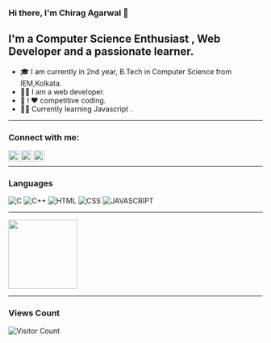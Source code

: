 ### Hi there, I'm Chirag Agarwal 👋

## I'm a Computer Science Enthusiast , Web Developer and a passionate learner.

- 🎓 I am currently in 2nd year, B.Tech in Computer Science from IEM,Kolkata.
- 👨‍💻 I am a web developer.
- 👯 I ❤️ competitive coding.
- 👨‍💻 Currently learning Javascript .

---
### Connect with me:


[<img align="left" alt="codeSTACKr | LinkedIn" width="22px" src="https://cdn.jsdelivr.net/npm/simple-icons@v3/icons/linkedin.svg" />][linkedin]
[<img align="left" alt="codeSTACKr | Twitter" width="22px" src="https://cdn.jsdelivr.net/npm/simple-icons@v3/icons/twitter.svg" />][twitter]
[<img align="left" alt="codeSTACKr | Instagram" width="22px" src="https://cdn.jsdelivr.net/npm/simple-icons@v3/icons/instagram.svg" />][instagram]

<br />

---

### Languages


![C](https://img.shields.io/badge/-C-000?&logo=C)
![C++](https://img.shields.io/badge/-C++-000?&logo=c%2b%2b&logoColor=00599C)
![HTML](https://img.shields.io/badge/-HTML-000?&logo=Html)
![CSS](https://img.shields.io/badge/-CSS-000?&logo=CSS)
![JAVASCRIPT](https://img.shields.io/badge/-JAVASCRIPT-000?&logo=JAVASCRIPT)
<br />

---

<img height="137px" src="https://github-readme-stats.vercel.app/api?username=chirag0123&hide_title=true&hide_border=true&show_icons=true&include_all_commits=true&count_private=true&line_height=21&text_color=000&icon_color=000&bg_color=0,ea6161,ffc64d,fffc4d,52fa5a&theme=graywhite" />

---

### Views Count
![Visitor Count](https://profile-counter.glitch.me/{chirag0123}/count.svg)


[instagram]: https://www.instagram.com/chiragagarwal1207/
[linkedin]: https://www.linkedin.com/in/chirag-agarwal-34330b202/
[twitter]: https://twitter.com/chirag_38
